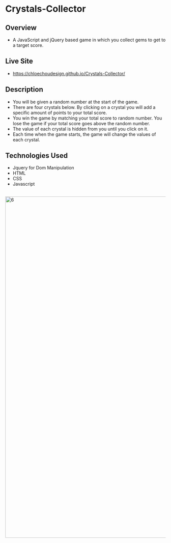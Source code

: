 # Crystals-Collector

## Overview
- A JavaScript and jQuery based game in which you collect gems to get to a target score.


## Live Site
-  https://chloechoudesign.github.io/Crystals-Collector/


## Description
- You will be given a random number at the start of the game.
- There are four crystals below. By clicking on a crystal you will add a specific amount of points to your total score.
- You win the game by matching your total score to random number. You lose the game if your total score goes above the random number. 
- The value of each crystal is hidden from you until you click on it.
- Each time when the game starts, the game will change the values of each crystal.


## Technologies Used
- Jquery for Dom Manipulation
- HTML
- CSS
- Javascript
<br/>
<img width="1073" alt="6" src="https://user-images.githubusercontent.com/28972721/37192926-b0d73e7e-231c-11e8-8818-feaf08786477.png">




